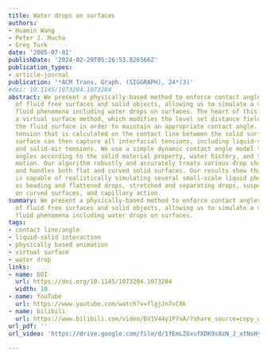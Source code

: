 ```yaml
---
title: Water drops on surfaces
authors:
- Huamin Wang
- Peter J. Mucha
- Greg Turk
date: '2005-07-01'
publishDate: '2024-02-29T05:26:53.826566Z'
publication_types:
- article-journal
publication: '*ACM Trans. Graph. (SIGGRAPH), 24*(3)'
#doi: 10.1145/1073204.1073284
abstract: We present a physically-based method to enforce contact angles at the intersection
  of fluid free surfaces and solid objects, allowing us to simulate a variety of small-scale
  fluid phenomena including water drops on surfaces. The heart of this technique is
  a virtual surface method, which modifies the level set distance field representing
  the fluid surface in order to maintain an appropriate contact angle. The surface
  tension that is calculated on the contact line between the solid surface and liquid
  surface can then capture all interfacial tensions, including liquid-solid, liquid-air
  and solid-air tensions. We use a simple dynamic contact angle model to select contact
  angles according to the solid material property, water history, and the fluid front's
  motion. Our algorithm robustly and accurately treats various drop shape deformations,
  and handles both flat and curved solid surfaces. Our results show that our algorithm
  is capable of realistically simulating several small-scale liquid phenomena such
  as beading and flattened drops, stretched and separating drops, suspended drops
  on curved surfaces, and capillary action.
summary: We present a physically-based method to enforce contact angles at the intersection
  of fluid free surfaces and solid objects, allowing us to simulate a variety of small-scale
  fluid phenomena including water drops on surfaces. 
tags:
- contact line/angle
- liquid-solid interaction
- physically based animation
- virtual surface
- water drop
links:
- name: DOI
  url: https://doi.org/10.1145/1073204.1073284
  width: 10
- name: YouTube
  url: https://www.youtube.com/watch?v=flgjJn7xC8k
- name: bilibili
  url: https://www.bilibili.com/video/BV1V44y1P7xA/?share_source=copy_web
url_pdf: ''
url_video: 'https://drive.google.com/file/d/1fEmLZGxufXDK9s8zN_J_xtNsHyXgP7gw/view'
  
---
```

